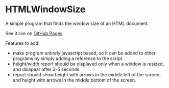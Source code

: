 # HTMLWindowSize
A simple program that finds the window size of an HTML document.

See it live on [GitHub Pages](http://seidobllik.github.io/HTMLWindowSize).

Features to add:
- make program entirely javascript based, so it can be added to other programs by simply adding a reference to the script. 
- height/width report should be displayed only when a window is resized, and disapear after 3-5 seconds. 
- report should show height with arrows in the middle left of the screen, and height with arrows in the middle bottom of the screen.
